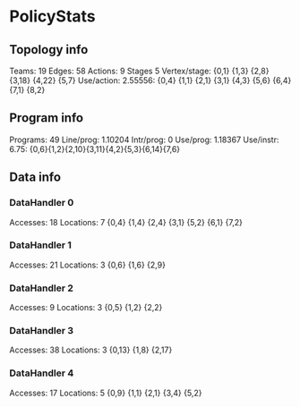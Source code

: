 # PolicyStats
## Topology info
Teams:		19
Edges:		58
Actions:	9
Stages		5
Vertex/stage:	{0,1} {1,3} {2,8} {3,18} {4,22} {5,7} 
Use/action:	2.55556: {0,4} {1,1} {2,1} {3,1} {4,3} {5,6} {6,4} {7,1} {8,2} 

## Program info
Programs:	49
Line/prog:	1.10204
Intr/prog:	0
Use/prog:	1.18367
Use/instr:	6.75: {0,6}{1,2}{2,10}{3,11}{4,2}{5,3}{6,14}{7,6}

## Data info

### DataHandler 0
Accesses:	18
Locations:	7
{0,4} {1,4} {2,4} {3,1} {5,2} {6,1} {7,2} 

### DataHandler 1
Accesses:	21
Locations:	3
{0,6} {1,6} {2,9} 

### DataHandler 2
Accesses:	9
Locations:	3
{0,5} {1,2} {2,2} 

### DataHandler 3
Accesses:	38
Locations:	3
{0,13} {1,8} {2,17} 

### DataHandler 4
Accesses:	17
Locations:	5
{0,9} {1,1} {2,1} {3,4} {5,2} 